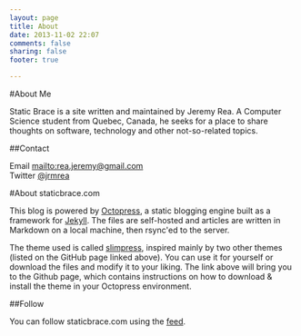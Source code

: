 ```yaml
---
layout: page
title: About
date: 2013-11-02 22:07
comments: false 
sharing: false
footer: true

---
```

#About Me

Static Brace is a site written and maintained by Jeremy Rea.  A Computer Science student from Quebec, Canada, he seeks for a place to share thoughts on software, technology and other not-so-related topics.  

##Contact

Email   <mailto:rea.jeremy@gmail.com>  
Twitter [@jrmrea](https://www.twitter.com/jrmrea)

#About staticbrace.com

This blog is powered by [Octopress](http://www.octopress.org), a static blogging engine built as a framework for [Jekyll](http://jekyllrb.com).  The files are self-hosted and articles are written in Markdown on a local machine, then rsync'ed to the server.

The theme used is called [slimpress](https://github.com/jeremyrea/slimpress), inspired mainly by two other themes (listed on the GitHub page linked above).  You can use it for yourself or download the files and modify it to your liking.  The link above will bring you to the Github page, which contains instructions on how to download & install the theme in your Octopress environment.

##Follow

You can follow staticbrace.com using the [feed](http://www.staticbrace.com/atom.xml).

